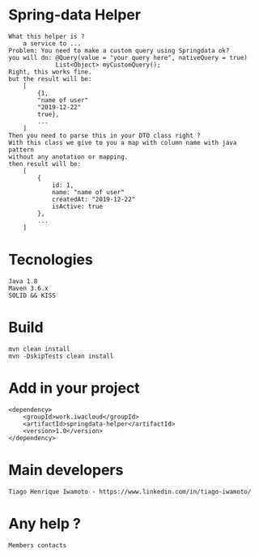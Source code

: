# Spring-data Helper
    What this helper is ?
        a service to ...
    Problem: You need to make a custom query using Springdata ok?
    you will do: @Query(value = "your query here", nativeQuery = true)
                 List<Object> myCustomQuery();
    Right, this works fine.
    but the result will be:
        [
            {1,
            "name of user"
            "2019-12-22"
            true},
            ...
        ]
    Then you need to parse this in your DTO class right ?
    With this class we give to you a map with column name with java pattern
    without any anotation or mapping.
    then result will be:
        [
            {
                id: 1,
                name: "name of user"
                createdAt: "2019-12-22"
                isActive: true
            },
            ...
        ]          
        
# Tecnologies
    Java 1.8
    Maven 3.6.x
    SOLID && KISS

# Build
    mvn clean install
    mvn -DskipTests clean install
    
# Add in your project
    <dependency>
        <groupId>work.iwacloud</groupId>
        <artifactId>springdata-helper</artifactId>
        <version>1.0</version>
    </dependency>

    
# Main developers
    Tiago Henrique Iwamoto - https://www.linkedin.com/in/tiago-iwamoto/
    
# Any help ?
    Members contacts